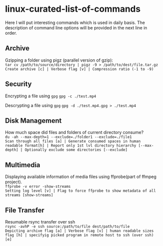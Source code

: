 # linux-curated-list-of-commands
Here I will put interesting commands which is used in daily basis.
The description of command line options will be provided in the next line in order.

## Archive
Gzipping a folder using pigz (parallel version of gzip):     
`tar cv /path/to/source/directory | pigz -9 > /path/to/dest/file.tar.gz`     
`Create archive [c] | Verbose flag [v] | Compression ratio (-1 to -9)`    

## Security
Encrypting a file using `gpg`
`gpg -c ./test.mp4`

Descrypting a file using `gpg`
`gpg -d ./test.mp4.gpg > ./test.mp4`

## Disk Management
How much space did files and folders of current directory consume?   
`du -ah --max-depth=1 --exclude=./folder1 --exclude=./file1`    
`Scan through all files [a] | Generate consumed spaces in human readable format[h] | Report only 1st lvl directory hierarchy [--max-depth] | Optionally exclude some directories [--exclude]`    


## Multimedia
Displaying available information of media files using ffprobe(part of ffmpeg project).     
`ffprobe -v error -show-streams`     
`Setting log level [v] | Flag to force ffprobe to show metadata of all streams [show-streams]`     


## File Transfer
Resumable rsync transfer over ssh     
`rsync -avhP -e ssh source:/path/to/file dest/path/to/file`         
`Depicting archive flag [a] | Verbose flag [v] | human readable sizes flag [h] | specifyig picked program in remote host to ssh (over ssh) [e]`     

